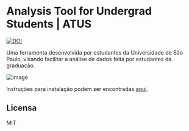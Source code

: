 # Analysis Tool for Undergrad Students | ATUS

[![DOI](https://zenodo.org/badge/DOI/10.5281/zenodo.4723864.svg)](https://doi.org/10.5281/zenodo.4723864)

Uma ferramenta desenvolvida por estudantes da Universidade de São Paulo, visando facilitar a análise de dados feita por estudantes da graduação.

![image](https://user-images.githubusercontent.com/48266854/113489486-eef77000-949a-11eb-988b-9d2ec7da7462.png)

Instruções para instalação podem ser encontradas [aqui](https://highelodevs.github.io/Analysis-Tool-for-Undergrad-Students/).

<a name="licensa"/></a>
## Licensa
MIT
